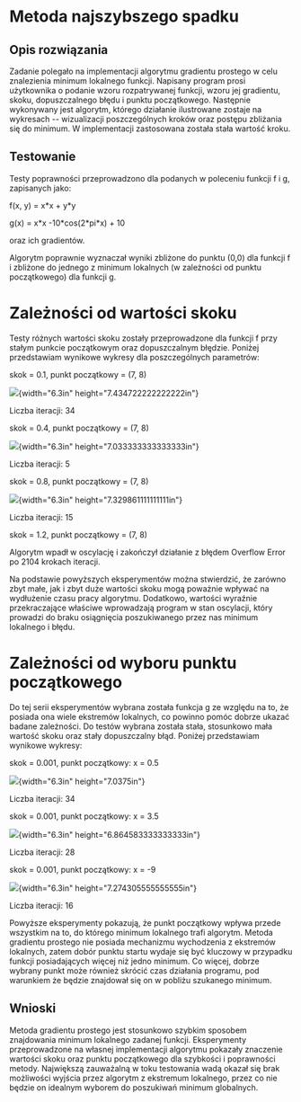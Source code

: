 # Metoda najszybszego spadku
## Opis rozwiązania
Zadanie polegało na implementacji algorytmu gradientu prostego w celu
znalezienia minimum lokalnego funkcji. Napisany program prosi
użytkownika o podanie wzoru rozpatrywanej funkcji, wzoru jej gradientu,
skoku, dopuszczalnego błędu i punktu początkowego. Następnie wykonywany
jest algorytm, którego działanie ilustrowane zostaje na wykresach --
wizualizacji poszczególnych kroków oraz postępu zbliżania się do
minimum. W implementacji zastosowana została stała wartość kroku.

## Testowanie
Testy poprawności przeprowadzono dla podanych w poleceniu funkcji f i g,
zapisanych jako:

f(x, y) = x\*x + y\*y

g(x) = x\*x -10\*cos(2\*pi\*x) + 10

oraz ich gradientów.

Algorytm poprawnie wyznaczał wyniki zbliżone do punktu (0,0) dla funkcji
f i zbliżone do jednego z minimum lokalnych (w zależności od punktu
początkowego) dla funkcji g.

Zależności od wartości skoku
============================

Testy różnych wartości skoku zostały przeprowadzone dla funkcji f przy
stałym punkcie początkowym oraz dopuszczalnym błędzie. Poniżej
przedstawiam wynikowe wykresy dla poszczególnych parametrów:

skok = 0.1, punkt początkowy = (7, 8)

![](media/image1.png){width="6.3in" height="7.434722222222222in"}

Liczba iteracji: 34

skok = 0.4, punkt początkowy = (7, 8)

![](media/image2.png){width="6.3in" height="7.033333333333333in"}

Liczba iteracji: 5

skok = 0.8, punkt początkowy = (7, 8)

![](media/image3.png){width="6.3in" height="7.329861111111111in"}

Liczba iteracji: 15

skok = 1.2, punkt początkowy = (7, 8)

Algorytm wpadł w oscylację i zakończył działanie z błędem Overflow Error
po 2104 krokach iteracji.

Na podstawie powyższych eksperymentów można stwierdzić, że zarówno zbyt
małe, jak i zbyt duże wartości skoku mogą poważnie wpływać na wydłużenie
czasu pracy algorytmu. Dodatkowo, wartości wyraźnie przekraczające
właściwe wprowadzają program w stan oscylacji, który prowadzi do braku
osiągnięcia poszukiwanego przez nas minimum lokalnego i błędu.

Zależności od wyboru punktu początkowego
========================================

Do tej serii eksperymentów wybrana została funkcja g ze względu na to,
że posiada ona wiele ekstremów lokalnych, co powinno pomóc dobrze ukazać
badane zależności. Do testów wybrana została stała, stosunkowo mała
wartość skoku oraz stały dopuszczalny błąd. Poniżej przedstawiam
wynikowe wykresy:

skok = 0.001, punkt początkowy: x = 0.5

![](media/image4.png){width="6.3in" height="7.0375in"}

Liczba iteracji: 34

skok = 0.001, punkt początkowy: x = 3.5

![](media/image5.png){width="6.3in" height="6.864583333333333in"}

Liczba iteracji: 28

skok = 0.001, punkt początkowy: x = -9

![](media/image6.png){width="6.3in" height="7.274305555555555in"}

Liczba iteracji: 16

Powyższe eksperymenty pokazują, że punkt początkowy wpływa przede
wszystkim na to, do którego minimum lokalnego trafi algorytm. Metoda
gradientu prostego nie posiada mechanizmu wychodzenia z ekstremów
lokalnych, zatem dobór punktu startu wydaje się być kluczowy w przypadku
funkcji posiadających więcej niż jedno minimum. Co więcej, dobrze
wybrany punkt może również skrócić czas działania programu, pod
warunkiem że będzie znajdował się on w pobliżu szukanego minimum.

## Wnioski
Metoda gradientu prostego jest stosunkowo szybkim sposobem znajdowania
minimum lokalnego zadanej funkcji. Eksperymenty przeprowadzone na
własnej implementacji algorytmu pokazały znaczenie wartości skoku oraz
punktu początkowego dla szybkości i poprawności metody. Największą
zauważalną w toku testowania wadą okazał się brak możliwości wyjścia
przez algorytm z ekstremum lokalnego, przez co nie będzie on idealnym
wyborem do poszukiwań minimum globalnych.
